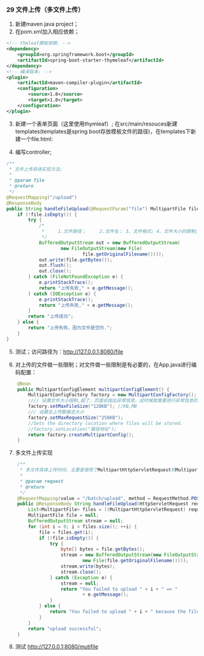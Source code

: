 ### 29 文件上传（多文件上传）1. 新建maven java project；2. 在pom.xml加入相应依赖；``` xml<!-- thmleaf模板依赖. --><dependency>    <groupId>org.springframework.boot</groupId>    <artifactId>spring-boot-starter-thymeleaf</artifactId></dependency><!-- 编译版本; --><plugin>    <artifactId>maven-compiler-plugin</artifactId>    <configuration>        <source>1.8</source>        <target>1.8</target>    </configuration></plugin>```3. 新建一个表单页面（这里使用thymleaf）;在src/main/resouces新建templates(templates是spring boot存放模板文件的路径)，在templates下新建一个file.html:4. 编写controller;``` java/** * 文件上传具体实现方法; *  * @param file * @return */@RequestMapping("/upload")@ResponseBodypublic String handleFileUpload(@RequestParam("file") MultipartFile file) {    if (!file.isEmpty()) {        try {            /*             *     1.文件路径；     2.文件名； 3、文件格式; 4、文件大小的限制;             */            BufferedOutputStream out = new BufferedOutputStream(                    new FileOutputStream(new File(                            file.getOriginalFilename())));            out.write(file.getBytes());            out.flush();            out.close();        } catch (FileNotFoundException e) {            e.printStackTrace();            return "上传失败," + e.getMessage();        } catch (IOException e) {            e.printStackTrace();            return "上传失败," + e.getMessage();        }        return "上传成功";    } else {        return "上传失败，因为文件是空的.";    }}```5. 测试；访问路径为：http://127.0.0.1:8080/file6. 对上传的文件做一些限制；对文件做一些限制是有必要的，在App.java进行编码配置：``` java	@Bean	public MultipartConfigElement multipartConfigElement() {		MultipartConfigFactory factory = new MultipartConfigFactory();		//// 设置文件大小限制,超了，页面会抛出异常信息，这时候就需要进行异常信息的处理了;		factory.setMaxFileSize("128KB"); //KB,MB		/// 设置总上传数据总大小		factory.setMaxRequestSize("256KB");		//Sets the directory location where files will be stored.		//factory.setLocation("路径地址");		return factory.createMultipartConfig();	}```	7. 多文件上传实现``` java	/**	 * 多文件具体上传时间，主要是使用了MultipartHttpServletRequest和MultipartFile	 * 	 * @param request	 * @return	 */	@RequestMapping(value = "/batch/upload", method = RequestMethod.POST)	public @ResponseBody String handleFileUpload(HttpServletRequest request) {		List<MultipartFile> files = ((MultipartHttpServletRequest) request).getFiles("file");		MultipartFile file = null;		BufferedOutputStream stream = null;		for (int i = 0; i < files.size(); ++i) {			file = files.get(i);			if (!file.isEmpty()) {				try {					byte[] bytes = file.getBytes();					stream = new BufferedOutputStream(new FileOutputStream(							new File(file.getOriginalFilename())));					stream.write(bytes);					stream.close();				} catch (Exception e) {					stream = null;					return "You failed to upload " + i + " => "							+ e.getMessage();				}			} else {				return "You failed to upload " + i + " because the file was empty.";			}		}		return "upload successful";	}```8. 测试  http://127.0.0.1:8080/mutifile